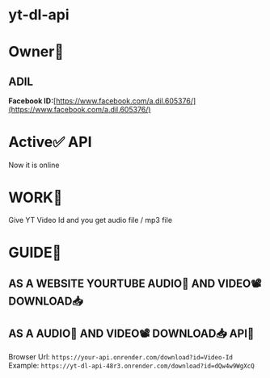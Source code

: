 # yt-dl-api
# Owner👑
## ADIL
**Facebook ID:**[https://www.facebook.com/a.dil.605376/](https://www.facebook.com/a.dil.605376/)
# Active✅ API
Now it is online
# WORK🌌
Give YT Video Id and you get audio file / mp3 file
# GUIDE🚀
## AS A WEBSITE YOURTUBE AUDIO🎵 AND VIDEO📽️ DOWNLOAD📥

## AS A AUDIO🎵 AND VIDEO📽️ DOWNLOAD📥 API🔖
Browser Url: `https://your-api.onrender.com/download?id=Video-Id`
Example: `https://yt-dl-api-48r3.onrender.com/download?id=dQw4w9WgXcQ`
